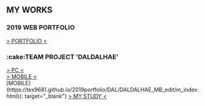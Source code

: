 <h2>MY WORKS</h2>
<h3>2019 WEB PORTFOLIO</h3>
<a href="https://tex9681.github.io/2019portfolio/portfolio/">&gt; PORTFOLIO &lt;</a>
<h3>:cake:TEAM PROJECT 'DALDALHAE'</h3>
<a href="https://tex9681.github.io/2019portfolio/DAL/DALDALHAE_PC/pc_index.html">&gt; PC &lt;</a><br>
<a href="https://tex9681.github.io/2019portfolio/DAL/DALDALHAE_MB_edit/m_index.html">&gt; MOBILE &lt;</a><br>
[MOBILE](https://tex9681.github.io/2019portfolio/DAL/DALDALHAE_MB_edit/m_index.html){: target="_blank"}
<a href="https://tex9681.github.io/nyam/html/">&gt; MY STUDY &lt;</a>
